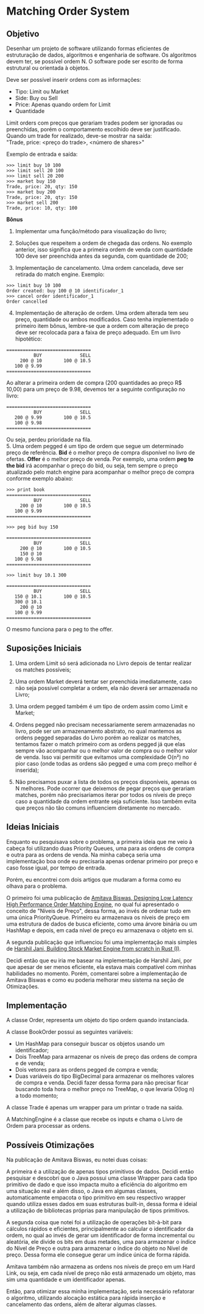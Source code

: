 # Matching Order System
## Objetivo  
Desenhar um projeto de software utilizando formas eficientes de estruturação de dados, algoritmos e engenharia de software. Os algoritmos devem ter, se possível ordem N. O software pode ser escrito de forma estrutural ou orientada à objetos.

Deve ser possível inserir ordens com as informações:
- Tipo: Limit ou Market
- Side: Buy ou Sell
- Price: Apenas quando ordem for Limit
- Quantidade

Limit orders com preços que gerariam trades podem ser ignoradas ou preenchidas, porém o
comportamento escolhido deve ser justificado.
Quando um trade for realizado, deve-se mostrar na saída:  
"Trade, price: <preço do trade>, <número de shares>"

Exemplo de entrada e saída:  
```
>>> limit buy 10 100
>>> limit sell 20 100
>>> limit sell 20 200
>>> market buy 150
Trade, price: 20, qty: 150
>>> market buy 200
Trade, price: 20, qty: 150
>>> market sell 200
Trade, price: 10, qty: 100
```

**Bônus**  
1. Implementar uma função/método para visualização do livro;

2. Soluções que respeitem a ordem de chegada das ordens. No exemplo anterior, isso significa que a primeira ordem de venda com quantidade 100 deve ser preenchida antes da segunda, com quantidade de 200;  

3. Implementação de cancelamento. Uma ordem cancelada, deve ser retirada do match engine. Exemplo:
```
>>> limit buy 10 100
Order created: buy 100 @ 10 identificador_1
>>> cancel order identificador_1
Order cancelled
```

4. Implementação de alteração de ordem. Uma ordem alterada tem seu preço, quantidade ou ambos modificados. Caso tenha implementado o primeiro item bônus, lembre-se que a ordem com alteração de preço deve ser recolocada para a faixa de preço adequado. Em um livro hipotético:
```
===============================
          BUY              SELL     
     200 @ 10        100 @ 10.5
   100 @ 9.99
===============================
```
Ao alterar a primeira ordem de compra (200 quantidades ao preço R$ 10,00) para um preço de 9.98, devemos ter a seguinte configuração no livro:
```
===============================
          BUY              SELL     
   200 @ 9.99        100 @ 10.5
   100 @ 9.98
===============================
```
Ou seja, perdeu prioridade na fila.  
5. Uma ordem pegged é um tipo de ordem que   segue um determinado preço de referência. **Bid** é o melhor preço de compra disponível no livro de ofertas. **Offer** é o melhor preço de venda. Por exemplo, uma ordem **peg to the bid** irá acompanhar o preço do bid, ou seja, tem sempre o preço atualizado pelo match engine para acompanhar o melhor preço de compra conforme exemplo abaixo:
```
>>> print book
===============================
          BUY              SELL     
     200 @ 10        100 @ 10.5
   100 @ 9.99
===============================

>>> peg bid buy 150

===============================
          BUY              SELL     
     200 @ 10        100 @ 10.5
     150 @ 10
   100 @ 9.98
===============================

>>> limit buy 10.1 300

===============================
          BUY              SELL     
   150 @ 10.1        100 @ 10.5
   300 @ 10.1
     200 @ 10
   100 @ 9.99
===============================
```

O mesmo funciona para o peg to the offer.  

## Suposições Iniciais  
1. Uma ordem Limit só será adicionada no Livro depois de tentar realizar os matches possíveis;

2. Uma ordem Market deverá tentar ser preenchida imediatamente, caso não seja possível completar a ordem, ela não deverá ser armazenada no Livro;

3. Uma ordem pegged também é um tipo de ordem assim como Limit e Market;

4. Ordens pegged não precisam necessariamente serem armazenadas no livro, pode ser um armazenamento abstrato, no qual mantemos as ordens pegged separadas do Livro
porém ao realizar os matches, tentamos fazer o match primeiro com as ordens pegged já que elas sempre vão acompanhar ou o melhor valor de compra ou o melhor valor de venda. Isso vai permitir que evitamos uma complexidade O(n²) no pior caso (onde todas as ordens são pegged e uma com preço melhor é inserida);

5. Não precisamos puxar a lista de todos os preços disponíveis, apenas os N melhores. Pode ocorrer que deixemos de pegar preços que gerariam matches, porém não precisariamos iterar por todos os níveis de preço caso a quantidade da ordem entrante seja suficiente. Isso também evita que preços não tão comuns influenciem diretamente no mercado.

## Ideias Iniciais  
Enquanto eu pesquisava sobre o problema, a primeira ideia que me veio à cabeça foi utilizando duas Priority Queues, uma para as ordens de compra e outra para as ordens de venda. Na minha cabeça seria uma implementação boa onde eu precisaria apenas ordenar primeiro por preço e caso fosse igual, por tempo de entrada.

Porém, eu encontrei com dois artigos que mudaram a forma como eu olhava para o problema.

O primeiro foi uma publicação de [Amitava Biswas, Designing Low Latency High Performance Order Matching Engine](https://medium.com/@amitava.webwork/designing-low-latency-high-performance-order-matching-engine-a07bd58594f4), no qual fui apresentado o conceito de "Níveis de Preço", dessa forma, ao invés de ordenar tudo em uma única PriorityQueue. Primeiro eu armazenava os níveis de preço em uma estrutura de dados de busca eficiente, como uma árvore binária ou um HashMap e depois, em cada nível de preço eu armazenava o objeto em si.

A segunda publicação que influenciou foi uma implementação mais simples de [Harshil Jani, Building Stock Market Engine from scratch in Rust (I)](https://medium.com/@harshiljani2002/building-stock-market-engine-from-scratch-in-rust-i-9be7c110e137).

Decidi então que eu iria me basear na implementação de Harshil Jani, por que apesar de ser menos eficiente, ela estava mais compatível com minhas habilidades no momento. Porém, comentarei sobre a implementação de Amitava Biswas e como eu poderia melhorar meu sistema na seção de Otimizações.

## Implementação

A classe Order, representa um objeto do tipo ordem quando instanciada.

A classe BookOrder possui as seguintes variáveis:
- Um HashMap para conseguir buscar os objetos usando um identificador;
- Dois TreeMap para armazenar os níveis de preço das ordens de compra e de venda;
- Dois vetores para as ordens pegged de compra e venda;
- Duas variáveis do tipo BigDecimal para armazenar os melhores valores de compra e venda. Decidi fazer dessa forma para não precisar ficar buscando toda hora o melhor preço no TreeMap, o que levaria O(log n) a todo momento;

A classe Trade é apenas um wrapper para um printar o trade na saída.

A MatchingEngine é a classe que recebe os inputs e chama o Livro de Ordem para processar as ordens.

## Possíveis Otimizações

Na publicação de Amitava Biswas, eu notei duas coisas:

A primeira é a utilização de apenas tipos primitivos de dados. Decidi então pesquisar e descobri que o Java possui uma classe Wrapper para cada tipo primitivo de dado e que isso impacta muito a eficiência do algoritmo em uma situação real e além disso, o Java em algumas classes, automaticamente empacota o tipo primitivo em seu respectivo wrapper quando utiliza esses dados em suas estruturas built-in, dessa forma é ideial a utilização de bibliotecas próprias para manipulação de tipos primitivos.

A segunda coisa que notei foi a utilização de operações bit-à-bit para cálculos rápidos e eficientes, principalmente ao calcular o identificador da ordem, no qual ao invés de gerar um identificador de forma incremental ou aleatória, ele divide os bits em duas metades, uma para armazenar o índice do Nível de Preço e outra para armazenar o índice do objeto no Nível de preço. Dessa forma ele consegue gerar um índice única de forma rápida.

Amitava também não armazena as ordens nos níveis de preço em um Hard Link, ou seja, em cada nível de preço não está armazenado um objeto, mas sim uma quantidade e um identificador apenas.

Então, para otimizar essa minha implementação, seria necessário refatorar o algoritmo, utilizando alocação estática para rápida inserção e cancelamento das ordens, além de alterar algumas classes.